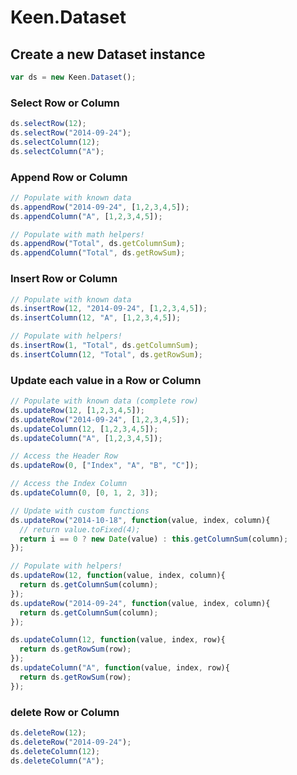 # Keen.Dataset

## Create a new Dataset instance

```javascript
var ds = new Keen.Dataset();
```

### Select Row or Column
```javascript
ds.selectRow(12);
ds.selectRow("2014-09-24");
ds.selectColumn(12);
ds.selectColumn("A");
```

### Append Row or Column

```javascript
// Populate with known data
ds.appendRow("2014-09-24", [1,2,3,4,5]);
ds.appendColumn("A", [1,2,3,4,5]);

// Populate with math helpers!
ds.appendRow("Total", ds.getColumnSum);
ds.appendColumn("Total", ds.getRowSum);
```

### Insert Row or Column

```javascript
// Populate with known data
ds.insertRow(12, "2014-09-24", [1,2,3,4,5]);
ds.insertColumn(12, "A", [1,2,3,4,5]);

// Populate with helpers!
ds.insertRow(1, "Total", ds.getColumnSum);
ds.insertColumn(12, "Total", ds.getRowSum);
```


### Update each value in a Row or Column

```javascript
// Populate with known data (complete row)
ds.updateRow(12, [1,2,3,4,5]);
ds.updateRow("2014-09-24", [1,2,3,4,5]);
ds.updateColumn(12, [1,2,3,4,5]);
ds.updateColumn("A", [1,2,3,4,5]);

// Access the Header Row
ds.updateRow(0, ["Index", "A", "B", "C"]);

// Access the Index Column
ds.updateColumn(0, [0, 1, 2, 3]);

// Update with custom functions
ds.updateRow("2014-10-18", function(value, index, column){
  // return value.toFixed(4);
  return i == 0 ? new Date(value) : this.getColumnSum(column);
});

// Populate with helpers!
ds.updateRow(12, function(value, index, column){
  return ds.getColumnSum(column);
});
ds.updateRow("2014-09-24", function(value, index, column){
  return ds.getColumnSum(column);
});

ds.updateColumn(12, function(value, index, row){
  return ds.getRowSum(row);
});
ds.updateColumn("A", function(value, index, row){
  return ds.getRowSum(row);
});
```

### delete Row or Column

```javascript
ds.deleteRow(12);
ds.deleteRow("2014-09-24");
ds.deleteColumn(12);
ds.deleteColumn("A");
```
